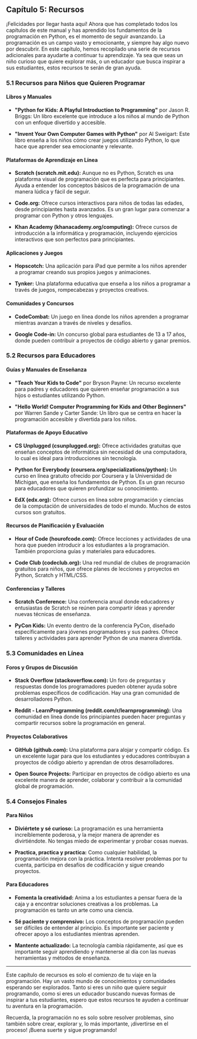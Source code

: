 
## Capítulo 5: Recursos

¡Felicidades por llegar hasta aquí! Ahora que has completado todos los capítulos de este manual y has aprendido los fundamentos de la programación en Python, es el momento de seguir avanzando. La programación es un campo vasto y emocionante, y siempre hay algo nuevo por descubrir. En este capítulo, hemos recopilado una serie de recursos adicionales para ayudarte a continuar tu aprendizaje. Ya sea que seas un niño curioso que quiere explorar más, o un educador que busca inspirar a sus estudiantes, estos recursos te serán de gran ayuda.

### 5.1 Recursos para Niños que Quieren Programar

#### Libros y Manuales

- **"Python for Kids: A Playful Introduction to Programming"** por Jason R. Briggs: Un libro excelente que introduce a los niños al mundo de Python con un enfoque divertido y accesible.

- **"Invent Your Own Computer Games with Python"** por Al Sweigart: Este libro enseña a los niños cómo crear juegos utilizando Python, lo que hace que aprender sea emocionante y relevante.

#### Plataformas de Aprendizaje en Línea

- **Scratch (scratch.mit.edu):** Aunque no es Python, Scratch es una plataforma visual de programación que es perfecta para principiantes. Ayuda a entender los conceptos básicos de la programación de una manera lúdica y fácil de seguir.

- **Code.org:** Ofrece cursos interactivos para niños de todas las edades, desde principiantes hasta avanzados. Es un gran lugar para comenzar a programar con Python y otros lenguajes.

- **Khan Academy (khanacademy.org/computing):** Ofrece cursos de introducción a la informática y programación, incluyendo ejercicios interactivos que son perfectos para principiantes.

#### Aplicaciones y Juegos

- **Hopscotch:** Una aplicación para iPad que permite a los niños aprender a programar creando sus propios juegos y animaciones.

- **Tynker:** Una plataforma educativa que enseña a los niños a programar a través de juegos, rompecabezas y proyectos creativos.

#### Comunidades y Concursos

- **CodeCombat:** Un juego en línea donde los niños aprenden a programar mientras avanzan a través de niveles y desafíos.

- **Google Code-in:** Un concurso global para estudiantes de 13 a 17 años, donde pueden contribuir a proyectos de código abierto y ganar premios.

### 5.2 Recursos para Educadores

#### Guías y Manuales de Enseñanza

- **"Teach Your Kids to Code"** por Bryson Payne: Un recurso excelente para padres y educadores que quieren enseñar programación a sus hijos o estudiantes utilizando Python.

- **"Hello World! Computer Programming for Kids and Other Beginners"** por Warren Sande y Carter Sande: Un libro que se centra en hacer la programación accesible y divertida para los niños.

#### Plataformas de Apoyo Educativo

- **CS Unplugged (csunplugged.org):** Ofrece actividades gratuitas que enseñan conceptos de informática sin necesidad de una computadora, lo cual es ideal para introducciones sin tecnología.

- **Python for Everybody (coursera.org/specializations/python):** Un curso en línea gratuito ofrecido por Coursera y la Universidad de Michigan, que enseña los fundamentos de Python. Es un gran recurso para educadores que quieren profundizar su conocimiento.

- **EdX (edx.org):** Ofrece cursos en línea sobre programación y ciencias de la computación de universidades de todo el mundo. Muchos de estos cursos son gratuitos.

#### Recursos de Planificación y Evaluación

- **Hour of Code (hourofcode.com):** Ofrece lecciones y actividades de una hora que pueden introducir a los estudiantes a la programación. También proporciona guías y materiales para educadores.

- **Code Club (codeclub.org):** Una red mundial de clubes de programación gratuitos para niños, que ofrece planes de lecciones y proyectos en Python, Scratch y HTML/CSS.

#### Conferencias y Talleres

- **Scratch Conference:** Una conferencia anual donde educadores y entusiastas de Scratch se reúnen para compartir ideas y aprender nuevas técnicas de enseñanza.

- **PyCon Kids:** Un evento dentro de la conferencia PyCon, diseñado específicamente para jóvenes programadores y sus padres. Ofrece talleres y actividades para aprender Python de una manera divertida.

### 5.3 Comunidades en Línea

#### Foros y Grupos de Discusión

- **Stack Overflow (stackoverflow.com):** Un foro de preguntas y respuestas donde los programadores pueden obtener ayuda sobre problemas específicos de codificación. Hay una gran comunidad de desarrolladores Python.

- **Reddit - LearnProgramming (reddit.com/r/learnprogramming):** Una comunidad en línea donde los principiantes pueden hacer preguntas y compartir recursos sobre la programación en general.

#### Proyectos Colaborativos

- **GitHub (github.com):** Una plataforma para alojar y compartir código. Es un excelente lugar para que los estudiantes y educadores contribuyan a proyectos de código abierto y aprendan de otros desarrolladores.

- **Open Source Projects:** Participar en proyectos de código abierto es una excelente manera de aprender, colaborar y contribuir a la comunidad global de programación.

### 5.4 Consejos Finales

#### Para Niños

- **Diviértete y sé curioso:** La programación es una herramienta increíblemente poderosa, y la mejor manera de aprender es divirtiéndote. No tengas miedo de experimentar y probar cosas nuevas.

- **Practica, practica y practica:** Como cualquier habilidad, la programación mejora con la práctica. Intenta resolver problemas por tu cuenta, participa en desafíos de codificación y sigue creando proyectos.

#### Para Educadores

- **Fomenta la creatividad:** Anima a los estudiantes a pensar fuera de la caja y a encontrar soluciones creativas a los problemas. La programación es tanto un arte como una ciencia.

- **Sé paciente y comprensivo:** Los conceptos de programación pueden ser difíciles de entender al principio. Es importante ser paciente y ofrecer apoyo a los estudiantes mientras aprenden.

- **Mantente actualizado:** La tecnología cambia rápidamente, así que es importante seguir aprendiendo y mantenerse al día con las nuevas herramientas y métodos de enseñanza.

---

Este capítulo de recursos es solo el comienzo de tu viaje en la programación. Hay un vasto mundo de conocimientos y comunidades esperando ser explorados. Tanto si eres un niño que quiere seguir programando, como si eres un educador buscando nuevas formas de inspirar a tus estudiantes, espero que estos recursos te ayuden a continuar tu aventura en la programación.

Recuerda, la programación no es solo sobre resolver problemas, sino también sobre crear, explorar y, lo más importante, ¡divertirse en el proceso! ¡Buena suerte y sigue programando!
